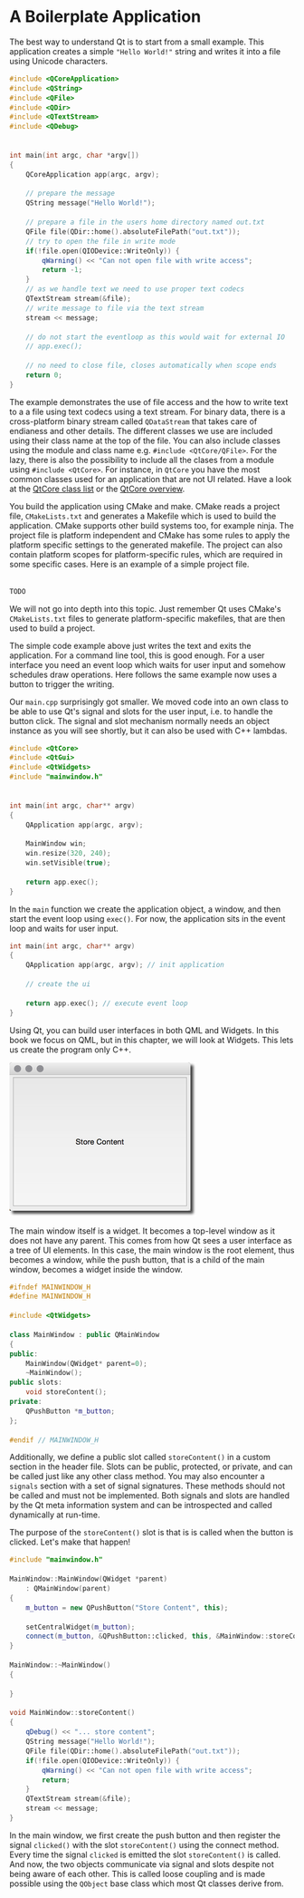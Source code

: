 # A Boilerplate Application

The best way to understand Qt is to start from a small example. This application creates a simple `"Hello World!"` string and writes it into a file using Unicode characters.

```cpp
#include <QCoreApplication>
#include <QString>
#include <QFile>
#include <QDir>
#include <QTextStream>
#include <QDebug>


int main(int argc, char *argv[])
{
    QCoreApplication app(argc, argv);

    // prepare the message
    QString message("Hello World!");

    // prepare a file in the users home directory named out.txt
    QFile file(QDir::home().absoluteFilePath("out.txt"));
    // try to open the file in write mode
    if(!file.open(QIODevice::WriteOnly)) {
        qWarning() << "Can not open file with write access";
        return -1;
    }
    // as we handle text we need to use proper text codecs
    QTextStream stream(&file);
    // write message to file via the text stream
    stream << message;

    // do not start the eventloop as this would wait for external IO
    // app.exec();

    // no need to close file, closes automatically when scope ends
    return 0;
}
```

The example demonstrates the use of file access and the how to write text to a a file using text codecs using a text stream. For binary data, there is a cross-platform binary stream called `QDataStream` that takes care of endianess and other details. The different classes we use are included using their class name at the top of the file. You can also include classes using the module and class name e.g. `#include <QtCore/QFile>`. For the lazy, there is also the possibility to include all the clases from a module using `#include <QtCore>`. For instance, in `QtCore` you have the most common classes used for an application that are not UI related. Have a look at the [QtCore class list](http://doc.qt.io/qt-5/qtcore-module.html) or the [QtCore overview](http://doc.qt.io/qt-5/qtcore-index.html).

You build the application using CMake and make. CMake reads a project file, `CMakeLists.txt` and generates a Makefile which is used to build the application. CMake supports other build systems too, for example ninja. The project file is platform independent and CMake has some rules to apply the platform specific settings to the generated makefile. The project can also contain platform scopes for platform-specific rules, which are required in some specific cases. Here is an example of a simple project file.

```sh

TODO

```

We will not go into depth into this topic. Just remember Qt uses CMake's `CMakeLists.txt` files to generate  platform-specific makefiles, that are then used to build a project.

The simple code example above just writes the text and exits the application. For a command line tool, this is good enough. For a user interface you need an event loop which waits for user input and somehow schedules draw operations. Here follows the same example now uses a button to trigger the writing.

Our `main.cpp` surprisingly got smaller. We moved code into an own class to be able to use Qt's signal and slots for the user input, i.e. to handle the button click. The signal and slot mechanism normally needs an object instance as you will see shortly, but it can also be used with C++ lambdas.

```cpp
#include <QtCore>
#include <QtGui>
#include <QtWidgets>
#include "mainwindow.h"


int main(int argc, char** argv)
{
    QApplication app(argc, argv);

    MainWindow win;
    win.resize(320, 240);
    win.setVisible(true);

    return app.exec();
}
```

In the `main` function we create the application object, a window, and then start the event loop using `exec()`. For now, the application sits in the event loop and waits for user input.

```cpp
int main(int argc, char** argv)
{
    QApplication app(argc, argv); // init application

    // create the ui

    return app.exec(); // execute event loop
}
```

Using Qt, you can build user interfaces in both QML and Widgets. In this book we focus on QML, but in this chapter, we will look at Widgets. This lets us create the program only C++. 

![image](./images/storecontent.png)

The main window itself is a widget. It becomes a top-level window as it does not have any parent. This comes from how Qt sees a user interface as a tree of UI elements. In this case, the main window is the root element, thus becomes a window, while the push button, that is a child of the main window, becomes a widget inside the window.

```cpp
#ifndef MAINWINDOW_H
#define MAINWINDOW_H

#include <QtWidgets>

class MainWindow : public QMainWindow
{
public:
    MainWindow(QWidget* parent=0);
    ~MainWindow();
public slots:
    void storeContent();
private:
    QPushButton *m_button;
};

#endif // MAINWINDOW_H
```

Additionally, we define a public slot called `storeContent()` in a custom section in the header file. Slots can be public, protected, or private, and can be called just like any other class method. You may also encounter a `signals` section with a set of signal signatures. These methods should not be called and must not be implemented. Both signals and slots are handled by the Qt meta information system and can be introspected and called dynamically at run-time.

The purpose of the `storeContent()` slot is that is is called when the button is clicked. Let's make that happen!

```cpp
#include "mainwindow.h"

MainWindow::MainWindow(QWidget *parent)
    : QMainWindow(parent)
{
    m_button = new QPushButton("Store Content", this);

    setCentralWidget(m_button);
    connect(m_button, &QPushButton::clicked, this, &MainWindow::storeContent);
}

MainWindow::~MainWindow()
{

}

void MainWindow::storeContent()
{
    qDebug() << "... store content";
    QString message("Hello World!");
    QFile file(QDir::home().absoluteFilePath("out.txt"));
    if(!file.open(QIODevice::WriteOnly)) {
        qWarning() << "Can not open file with write access";
        return;
    }
    QTextStream stream(&file);
    stream << message;
}

```

In the main window, we first create the push button and then register the signal `clicked()` with the slot `storeContent()` using the connect method. Every time the signal `clicked` is emitted the slot `storeContent()` is called. And now, the two objects communicate via signal and slots despite not being aware of each other. This is called loose coupling and is made possible using the `QObject` base class which most Qt classes derive from.
